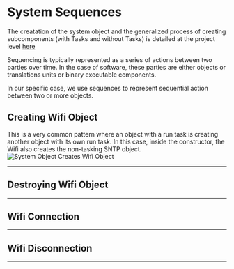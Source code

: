 # System Sequences
The creatation of the system object and the generalized process of creating subcomponents (with Tasks and without Tasks) is detailed at the project level [here](../../docs/project_sequences.md)

Sequencing is typically represented as a series of actions between two parties over time.  In the case of software, these parties are either objects or translations units or binary executable components.

In our specific case, we use sequences to represent sequential action between two or more objects.

## Creating Wifi Object
This is a very common pattern where an object with a run task is creating another object with its own run task.  In this case, inside the constructor, the Wifi also creates the non-tasking SNTP object.  
![System Object Creates Wifi Object](../../components/wifi_5.2/src/wifi/docs/drawings/wifi_sequence_calling_constructor.svg)  
___  
## Destroying Wifi Object
___  
## Wifi Connection
___  
## Wifi Disconnection
___   

